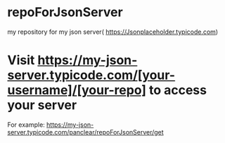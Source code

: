 # repoForJsonServer
my repository for my json server( https://Jsonplaceholder.typicode.com)

# Visit https://my-json-server.typicode.com/[your-username]/[your-repo] to access your server
 For example: https://my-json-server.typicode.com/panclear/repoForJsonServer/get
